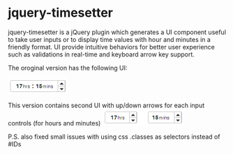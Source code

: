 # jquery-timesetter
jquery-timesetter is a jQuery plugin which generates a UI component useful to take user inputs or to display time values with hour and minutes in a friendly format. UI provide intuitive behaviors for better user experience such as validations in real-time and keyboard arrow key support. 

The oroginal version has the following UI:

![timesetter original UI](docs/images/timesetter-ver1.png?raw=true "Title")

This version contains second UI with up/down arrows for each input controls (for hours and minutes)
![timesetter original second UI](docs/images/timesetter-ver2.png?raw=true "Title")

P.S. also fixed small issues with using css .classes as selectors instead of #IDs
 
